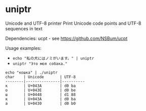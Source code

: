 # uniptr

Unicode and UTF-8 printer
Print Unicode code points and UTF-8 sequences in text

Dependencies:
   ucpt - see https://github.com/NSBum/ucpt

Usage examples:

- `echo "私の犬にはノミがいます。" | uniptr`
- `uniptr "Это моя собака."`

```shell
echo "кошка" | ./uniptr
char   	| Unicode   	| UTF-8
--------|---------------|----------
к     	| U+043A    	| d0 ba
о     	| U+043E    	| d0 be
ш     	| U+0448    	| d1 88
к     	| U+043A    	| d0 ba
а     	| U+0430    	| d0 b0
```
